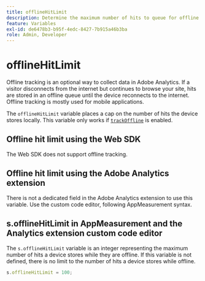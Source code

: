 ```yaml
---
title: offlineHitLimit
description: Determine the maximum number of hits to queue for offline tracking.
feature: Variables
exl-id: de6478b3-b95f-4edc-8427-7b915a46b3ba
role: Admin, Developer
---
```

# offlineHitLimit

Offline tracking is an optional way to collect data in Adobe Analytics. If a visitor disconnects from the internet but continues to browse your site, hits are stored in an offline queue until the device reconnects to the internet. Offline tracking is mostly used for mobile applications.

The `offlineHitLimit` variable places a cap on the number of hits the device stores locally. This variable only works if [`trackOffline`](trackoffline.md) is enabled.

## Offline hit limit using the Web SDK

The Web SDK does not support offline tracking.

## Offline hit limit using the Adobe Analytics extension

There is not a dedicated field in the Adobe Analytics extension to use this variable. Use the custom code editor, following AppMeasurement syntax.

## s.offlineHitLimit in AppMeasurement and the Analytics extension custom code editor

The `s.offlineHitLimit` variable is an integer representing the maximum number of hits a device stores while they are offline. If this variable is not defined, there is no limit to the number of hits a device stores while offline.

```js
s.offlineHitLimit = 100;
```
